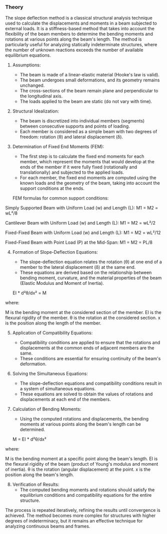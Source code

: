 ### Theory

The slope deflection method is a classical structural analysis technique used to calculate the displacements and moments in a beam subjected to external loads. It is a stiffness-based method that takes into account the flexibility of the beam members to determine the bending moments and rotations at various points along the beam's length. The method is particularly useful for analyzing statically indeterminate structures, where the number of unknown reactions exceeds the number of available equilibrium equations.

1. Assumptions:
   - The beam is made of a linear-elastic material (Hooke's law is valid).
   - The beam undergoes small deformations, and its geometry remains unchanged.
   - The cross-sections of the beam remain plane and perpendicular to the longitudinal axis.
   - The loads applied to the beam are static (do not vary with time).

2. Structural Idealization:
   - The beam is discretized into individual members (segments) between consecutive supports and points of loading.
   - Each member is considered as a simple beam with two degrees of freedom: rotation (θ) and lateral displacement (δ).

3. Determination of Fixed End Moments (FEM):
   - The first step is to calculate the fixed end moments for each member, which represent the moments that would develop at the ends of the member if it were fully fixed (rotationally and translationally) and subjected to the applied loads.
   - For each member, the fixed end moments are computed using the known loads and the geometry of the beam, taking into account the support conditions at the ends.

   FEM formulas for common support conditions:

Simply Supported Beam with Uniform Load (w) and Length (L):
M1 = M2 = wL²/8

Cantilever Beam with Uniform Load (w) and Length (L):
M1 = M2 = wL²/2

Fixed-Fixed Beam with Uniform Load (w) and Length (L):
M1 = M2 = wL²/12

Fixed-Fixed Beam with Point Load (P) at the Mid-Span:
M1 = M2 = PL/8

4. Formation of Slope-Deflection Equations:
   - The slope-deflection equation relates the rotation (θ) at one end of a member to the lateral displacement (δ) at the same end.
   - These equations are derived based on the relationship between bending moment, curvature, and the material properties of the beam (Elastic Modulus and Moment of Inertia).

   EI * d²θ/dx² = M

where:

M is the bending moment at the considered section of the member.
EI is the flexural rigidity of the member.
θ is the rotation at the considered section.
x is the position along the length of the member.

5. Application of Compatibility Equations:
   - Compatibility conditions are applied to ensure that the rotations and displacements at the common ends of adjacent members are the same.
   - These conditions are essential for ensuring continuity of the beam's deformation.

6. Solving the Simultaneous Equations:
   - The slope-deflection equations and compatibility conditions result in a system of simultaneous equations.
   - These equations are solved to obtain the values of rotations and displacements at each end of the members.

7. Calculation of Bending Moments:
   - Using the computed rotations and displacements, the bending moments at various points along the beam's length can be determined.

   M = EI * d²θ/dx²

where:

M is the bending moment at a specific point along the beam's length.
EI is the flexural rigidity of the beam (product of Young's modulus and moment of inertia).
θ is the rotation (angular displacement) at the point.
x is the position along the beam's length.

8. Verification of Results:
   - The computed bending moments and rotations should satisfy the equilibrium conditions and compatibility equations for the entire structure.

The process is repeated iteratively, refining the results until convergence is achieved. The method becomes more complex for structures with higher degrees of indeterminacy, but it remains an effective technique for analyzing continuous beams and frames.

